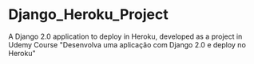 # Django_Heroku_Project
A Django 2.0 application to deploy in Heroku, developed as a project in Udemy Course "Desenvolva uma aplicação com Django 2.0 e deploy no Heroku"

